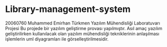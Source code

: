 # Library-management-system
20060760 Muhammed Emirhan Türkmen Yazılım Mühendisliği Laboratuvarı Projesi
Bu projede bir yazılım geliştirme provası yapılmıştır. Asıl amaç yazılım geliştirilirken kullanılacak olan yazılım mühendisliği tekniklerinin anlaşılması
işlemlerin uml diyagramları ile görselleştirilmesidir. 
